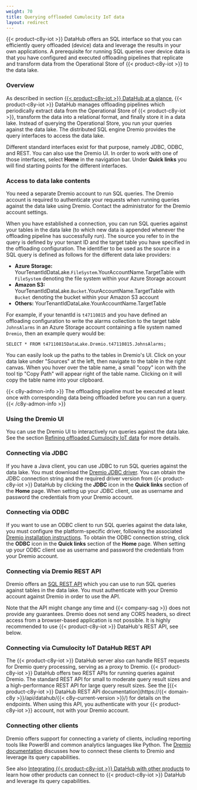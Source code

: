 ```yaml
---
weight: 70
title: Querying offloaded Cumulocity IoT data
layout: redirect
---
```


{{< product-c8y-iot >}} DataHub offers an SQL interface so that you can efficiently query offloaded (device) data and leverage the results in your own applications. A prerequisite for running SQL queries over device data is that you have configured and executed offloading pipelines that replicate and transform data from the Operational Store of {{< product-c8y-iot >}} to the data lake.

### Overview

As described in section [{{< product-c8y-iot >}} DataHub at a glance](/datahub/datahub-overview/#datahub-at-a-glance), {{< product-c8y-iot >}} DataHub manages offloading pipelines which periodically extract data from the Operational Store of {{< product-c8y-iot >}}, transform the data into a relational format, and finally store it in a data lake. Instead of querying the Operational Store, you run your queries against the data lake. The distributed SQL engine Dremio provides the query interfaces to access the data lake.

Different standard interfaces exist for that purpose, namely JDBC, ODBC, and REST. You can also use the Dremio UI. In order to work with one of those interfaces, select **Home** in the navigation bar. Under **Quick links** you will find starting points for the different interfaces.

### Access to data lake contents

You need a separate Dremio account to run SQL queries. The Dremio account is required to authenticate your requests when running queries against the data lake using Dremio. Contact the administrator for the Dremio account settings.

When you have established a connection, you can run SQL queries against your tables in the data lake (to which new data is appended whenever the offloading pipeline has successfully run). The source you refer to in the query is defined by your tenant ID and the target table you have specified in the offloading configuration. The identifier to be used as the source in a SQL query is defined as follows for the different data lake providers:

* **Azure Storage:** YourTenantIdDataLake.`FileSystem`.YourAccountName.TargetTable with `FileSystem` denoting the file system within your Azure Storage account
* **Amazon S3:** YourTenantIdDataLake.`Bucket`.YourAccountName.TargetTable with `Bucket` denoting the bucket within your Amazon S3 account
* **Others:** YourTenantIdDataLake.YourAccountName.TargetTable

For example, if your tenantId is `t47110815` and you have defined an offloading configuration to write the alarms collection to the target table `JohnsAlarms` in an Azure Storage account containing a file system named `Dremio`, then an example query would be:

```
SELECT * FROM t47110815DataLake.Dremio.t47110815.JohnsAlarms;
```
You can easily look up the paths to the tables in Dremio's UI. Click on your data lake under "Sources" at the left, then navigate to the table in the right canvas. When you hover over the table name, a small "copy" icon with the tool tip "Copy Path" will appear right of the table name. Clicking on it will copy the table name into your clipboard.

{{< c8y-admon-info >}}
The offloading pipeline must be executed at least once with corresponding data being offloaded before you can run a query.
{{< /c8y-admon-info >}}

### Using the Dremio UI

You can use the Dremio UI to interactively run queries against the data lake. See the section [Refining offloaded Cumulocity IoT data](/datahub/working-with-datahub/#refining-offloaded) for more details.

### Connecting via JDBC

If you have a Java client, you can use JDBC to run SQL queries against the data lake.  You must download the [Dremio JDBC driver](https://www.dremio.com/drivers/). You can obtain the JDBC connection string and the required driver version from {{< product-c8y-iot >}} DataHub by clicking the **JDBC** icon in the **Quick links** section of the **Home** page. When setting up your JDBC client, use as username and password the credentials from your Dremio account.

### Connecting via ODBC

If you want to use an ODBC client to run SQL queries against the data lake, you must configure the platform-specific driver, following the associated [Dremio installation instructions](https://www.dremio.com/drivers/). To obtain the ODBC connection string, click the **ODBC** icon in the **Quick links** section of the **Home** page. When setting up your ODBC client use as username and password the credentials from your Dremio account.

### Connecting via Dremio REST API

Dremio offers an [SQL REST API](https://docs.dremio.com/current/reference/api/sql/) which you can use to run SQL queries against tables in the data lake. You must authenticate with your Dremio account against Dremio in order to use the API.

Note that the API might change any time and {{< company-sag >}} does not provide any guarantees. Dremio does not send any CORS headers, so direct access from a browser-based application is not possible. It is highly recommended to use {{< product-c8y-iot >}} DataHub's REST API, see below.

### Connecting via Cumulocity IoT DataHub REST API

The {{< product-c8y-iot >}} DataHub server also can handle REST requests for Dremio query processing, serving as a proxy to Dremio. {{< product-c8y-iot >}} DataHub offers two REST APIs for running queries against Dremio. The standard REST API for small to moderate query result sizes and a high-performance REST API for large query result sizes. See the [{{< product-c8y-iot >}} DataHub REST API documentation](https://{{< domain-c8y >}}/api/datahub/{{< c8y-current-version >}}/) for details on the endpoints. When using this API, you authenticate with your {{< product-c8y-iot >}} account, not with your Dremio account.

### Connecting other clients

Dremio offers support for connecting a variety of clients, including reporting tools like PowerBI and common analytics languages like Python. The [Dremio documentation](https://docs.dremio.com/current/sonar/client-applications/clients/) discusses how to connect these clients to Dremio and leverage its query capabilities.

See also [Integrating {{< product-c8y-iot >}} DataHub with other products](/datahub/integrating-datahub-with-other-products) to learn how other products can connect to {{< product-c8y-iot >}} DataHub and leverage its query capabilities.
